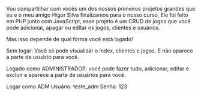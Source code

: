 Vou compartilhar com vocês um dos nossos primeiros projetos grandes que eu e o meu amigo Higor Silva finalizamos para o nosso curso, Ele foi feito em PHP junto com JavaScript, esse projeto é um CRUD de jogos que você pode adicionar, apagar ou editar os jogos, clientes e usuários.

Mas isso depende de qual forma você está logado!

Sem logar: Você só pode visualizar o índex, clientes e jogos. E não aparece a parte de usuário para você.

Logado como ADMINISTRADOR: você pode fazer tudo, adicionar, editar e excluir e aparece a parte de usuários para você.

Logar como ADM
Usuário: teste_adm
Senha: 123

